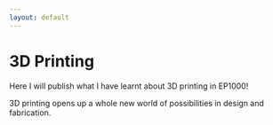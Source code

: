 ```yaml
---
layout: default
---
```


# 3D Printing
Here I will publish what I have learnt about 3D printing in EP1000!

3D printing opens up a whole new world of possibilities in design and fabrication.
